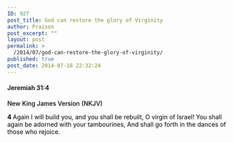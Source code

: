 ```yaml
---
ID: 927
post_title: God can restore the glory of Virginity
author: Praison
post_excerpt: ""
layout: post
permalink: >
  /2014/07/god-can-restore-the-glory-of-virginity/
published: true
post_date: 2014-07-18 22:32:24
---
```

<h4><strong><span class="passage-display-bcv">Jeremiah 31:4</span></strong></h4>
<p class="passage-display" style="font-weight: 500; color: #000000;"><span class="passage-display-version">New King James Version (NKJV)</span></p>

<div class="poetry" style="color: #000000;">
<p class="line"><span id="en-NKJV-19696" class="text Jer-31-4"><span class="versenum" style="font-weight: bold;">4 </span>Again I will build you, and you shall be rebuilt,</span>
<span class="text Jer-31-4">O virgin of Israel!</span>
<span class="text Jer-31-4">You shall again be adorned with your tambourines,</span>
<span class="text Jer-31-4">And shall go forth in the dances of those who rejoice.</span></p>

</div>